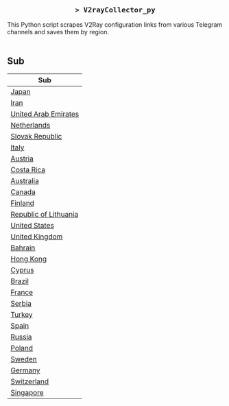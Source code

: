 <h3 align="center">
    <samp>&gt; V2rayCollector_py</samp>
</h3>

This Python script scrapes V2Ray configuration links from various Telegram channels and saves them by region.
<br>
<br>
## Sub
| Sub |
|-----|
| [Japan](https://raw.githubusercontent.com/freetomaid/Vxray-country/main/sub/Japan/config.txt) |
| [Iran](https://raw.githubusercontent.com/freetomaid/Vxray-country/main/sub/Iran/config.txt) |
| [United Arab Emirates](https://raw.githubusercontent.com/freetomaid/Vxray-country/main/sub/United%20Arab%20Emirates/config.txt) |
| [Netherlands](https://raw.githubusercontent.com/freetomaid/Vxray-country/main/sub/Netherlands/config.txt) |
| [Slovak Republic](https://raw.githubusercontent.com/freetomaid/Vxray-country/main/sub/Slovak%20Republic/config.txt) |
| [Italy](https://raw.githubusercontent.com/freetomaid/Vxray-country/main/sub/Italy/config.txt) |
| [Austria](https://raw.githubusercontent.com/freetomaid/Vxray-country/main/sub/Austria/config.txt) |
| [Costa Rica](https://raw.githubusercontent.com/freetomaid/Vxray-country/main/sub/Costa%20Rica/config.txt) |
| [Australia](https://raw.githubusercontent.com/freetomaid/Vxray-country/main/sub/Australia/config.txt) |
| [Canada](https://raw.githubusercontent.com/freetomaid/Vxray-country/main/sub/Canada/config.txt) |
| [Finland](https://raw.githubusercontent.com/freetomaid/Vxray-country/main/sub/Finland/config.txt) |
| [Republic of Lithuania](https://raw.githubusercontent.com/freetomaid/Vxray-country/main/sub/Republic%20of%20Lithuania/config.txt) |
| [United States](https://raw.githubusercontent.com/freetomaid/Vxray-country/main/sub/United%20States/config.txt) |
| [United Kingdom](https://raw.githubusercontent.com/freetomaid/Vxray-country/main/sub/United%20Kingdom/config.txt) |
| [Bahrain](https://raw.githubusercontent.com/freetomaid/Vxray-country/main/sub/Bahrain/config.txt) |
| [Hong Kong](https://raw.githubusercontent.com/freetomaid/Vxray-country/main/sub/Hong%20Kong/config.txt) |
| [Cyprus](https://raw.githubusercontent.com/freetomaid/Vxray-country/main/sub/Cyprus/config.txt) |
| [Brazil](https://raw.githubusercontent.com/freetomaid/Vxray-country/main/sub/Brazil/config.txt) |
| [France](https://raw.githubusercontent.com/freetomaid/Vxray-country/main/sub/France/config.txt) |
| [Serbia](https://raw.githubusercontent.com/freetomaid/Vxray-country/main/sub/Serbia/config.txt) |
| [Turkey](https://raw.githubusercontent.com/freetomaid/Vxray-country/main/sub/Turkey/config.txt) |
| [Spain](https://raw.githubusercontent.com/freetomaid/Vxray-country/main/sub/Spain/config.txt) |
| [Russia](https://raw.githubusercontent.com/freetomaid/Vxray-country/main/sub/Russia/config.txt) |
| [Poland](https://raw.githubusercontent.com/freetomaid/Vxray-country/main/sub/Poland/config.txt) |
| [Sweden](https://raw.githubusercontent.com/freetomaid/Vxray-country/main/sub/Sweden/config.txt) |
| [Germany](https://raw.githubusercontent.com/freetomaid/Vxray-country/main/sub/Germany/config.txt) |
| [Switzerland](https://raw.githubusercontent.com/freetomaid/Vxray-country/main/sub/Switzerland/config.txt) |
| [Singapore](https://raw.githubusercontent.com/freetomaid/Vxray-country/main/sub/Singapore/config.txt) |


























































































































































































































































































































































































































































































































































































































































































































































































































































































































































































































































































































































































































































































































































































































































































































































































































































































































































































































































































































































































































































































































































































































































































































































































































































































































































































































































































































































































































































































































































































































































































































































































































































































































































































































































































































































































































































































































































































































































































































































































































































































































































































